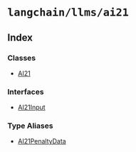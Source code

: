`langchain/llms/ai21`
=====================

Index[](#index "Direct link to Index")
---------------------------------------

### Classes[](#classes "Direct link to Classes")

*   [AI21](/docs/api/llms_ai21/classes/AI21)

### Interfaces[](#interfaces "Direct link to Interfaces")

*   [AI21Input](/docs/api/llms_ai21/interfaces/AI21Input)

### Type Aliases[](#type-aliases "Direct link to Type Aliases")

*   [AI21PenaltyData](/docs/api/llms_ai21/types/AI21PenaltyData)